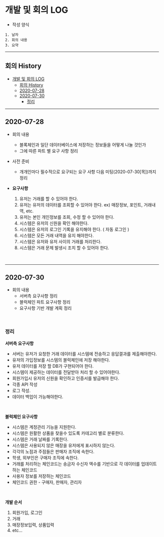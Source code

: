 # 개발 및 회의 LOG
- 작성 양식

```
1. 날자
2. 회의 내용
3. 요약
```
---

## 회의 History
- [개발 및 회의 LOG](#개발-및-회의-log)
  - [회의 History](#회의-history)
  - [2020-07-28](#2020-07-28)
  - [2020-07-30](#2020-07-30)
    - [정리](#정리)



---

## 2020-07-28

- 회의 내용
    * 블록체인과 일단 데이터베이스에 저장하는 정보들을 어떻게 나눌 것인가
    * 그에 따른 파트 별 요구 사항 정리
    
- 사전 준비
    * 개개인마다 필수적으로 요구되는 요구 사항 다음 미팅(2020-07-30[목])까지 정리

- **요구사항**
  1. 유저는 거래를 할 수 있어야 한다. 
  2. 유저는 유저의 데이터를 조회할 수 있어야 한다. ex) 매장정보, 포인트, 거래내역, etc.
  3. 유저는 본인 개인정보를 조회, 수정 할 수 있어야 한다.
  4. 시스템은 유저의 신원을 확인 해야한다.
  5. 시스템은 유저의 로그인 기록을 유지해야 한다. ( 자동 로그인 )
  6. 시스템은 모든 거래 내역을 유지 해야한다.
  7. 시스템은 유저와 유저 사이의 거래를 처리한다.
  8. 시스템은 거래 문제 발생시 조치 할 수 있어야 한다.

<br>

---

## 2020-07-30

- 회의 내용
  - 서버측 요구사항 정리
  - 블럭체인 파트 요구사항 정리
  - 요구사항 기반 개발 계획 정리

<br>

### 정리  


**서버측 요구사항**

- 서버는 유저가 요청한 거래 데이터를 시스템에 전송하고 응답결과를 제출해야한다.
- 유저의 가입정보를 시스템의 블럭체인에 저장 해야한다.
- 유저 데이터를 저장 할 DB가 구현되어야 한다.
- 시스템이 제공하는 데이터를 전달받아 처리 할 수 있어야한다.
- 회원가입시 유저의 신원을 확인하고 인증서를 발급해야 한다.
- 각종 API 작성
- 로그 작성.
- 데이터 백업이 가능해야한다.

<br>

**블럭체인 요구사항**

- 시스템은 계정관리 기능을 지원한다.
- 시스템은 원활한 상품을 찾을수 있도록 카테고리 별로 분류한다.
- 시스템은 거래 날짜를 기록한다.
- 시스템은 사용되지 않은 매장을 유저에게 표시하지 않는다.
- 각각의 노점과 주점들은 판매자 조직에 속한다.
- 학생, 외부인은 구매자 조직에 속한다.
- 거래를 처리하는 체인코드는 송금자 수신자 액수를 기반으로 각 데이터를 업데이트하는 체인코드
- 사용자 정보를 저장하는 체인코드
- 체인코드 권한 - 구매자, 판매자, 관리자 

<br>

**개발 순서**
1. 회원가입, 로그인
2. 거래
3. 매장정보입력, 상품입력
4. etc…
